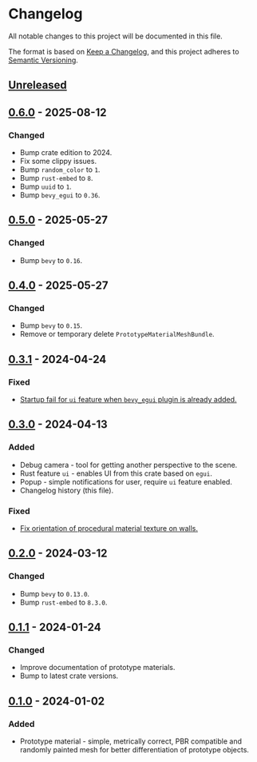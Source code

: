 # Changelog

All notable changes to this project will be documented in this file.

The format is based on [Keep a Changelog](https://keepachangelog.com/en/1.1.0/),
and this project adheres to [Semantic Versioning](https://semver.org/spec/v2.0.0.html).

## [Unreleased]

## [0.6.0] - 2025-08-12

### Changed

- Bump crate edition to 2024.
- Fix some clippy issues.
- Bump `random_color` to `1`.
- Bump `rust-embed` to `8`.
- Bump `uuid` to `1`.
- Bump `bevy_egui` to `0.36`.

## [0.5.0] - 2025-05-27

### Changed

- Bump `bevy` to `0.16`.

## [0.4.0] - 2025-05-27

### Changed

- Bump `bevy` to `0.15`.
- Remove or temporary delete `PrototypeMaterialMeshBundle`.

## [0.3.1] - 2024-04-24

### Fixed

- [Startup fail for `ui` feature when `bevy_egui` plugin is already added.](https://github.com/Vixenka/bevy_dev/pull/3)

## [0.3.0] - 2024-04-13

### Added

- Debug camera - tool for getting another perspective to the scene.
- Rust feature `ui` - enables UI from this crate based on `egui`.
- Popup - simple notifications for user, require `ui` feature enabled.
- Changelog history (this file).

### Fixed

- [Fix orientation of procedural material texture on walls.](https://github.com/Vixenka/bevy_dev/issues/2)

## [0.2.0] - 2024-03-12

### Changed

- Bump `bevy` to `0.13.0`.
- Bump `rust-embed` to `8.3.0`.

## [0.1.1] - 2024-01-24

### Changed

- Improve documentation of prototype materials.
- Bump to latest crate versions.

## [0.1.0] - 2024-01-02

### Added

- Prototype material - simple, metrically correct, PBR compatible and randomly painted mesh for better differentiation of prototype objects.

[unreleased]: https://github.com/Vixenka/bevy_dev/compare/v0.6.0...HEAD
[0.6.0]: https://github.com/Vixenka/bevy_dev/compare/v0.5.0...v0.6.0
[0.5.0]: https://github.com/Vixenka/bevy_dev/compare/v0.4.0...v0.5.0
[0.4.0]: https://github.com/Vixenka/bevy_dev/compare/v0.3.1...v0.4.0
[0.3.1]: https://github.com/Vixenka/bevy_dev/compare/v0.3.0...v0.3.1
[0.3.0]: https://github.com/Vixenka/bevy_dev/compare/v0.2.0...v0.3.0
[0.2.0]: https://github.com/Vixenka/bevy_dev/compare/v0.1.1...v0.2.0
[0.1.1]: https://github.com/Vixenka/bevy_dev/compare/v0.1.0...v0.1.1
[0.1.0]: https://github.com/Vixenka/bevy_dev/releases/tag/v0.1.0
